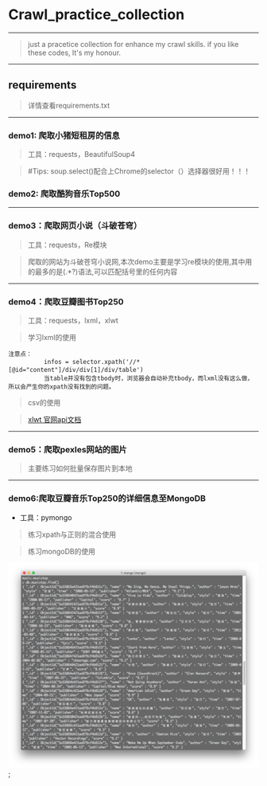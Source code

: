 # Crawl_practice_collection
---
> just a pracetice collection for enhance my crawl skills. 
> if you like these codes, lt's my honour.

---
## requirements
> 详情查看requirements.txt

---
### demo1: 爬取小猪短租房的信息
> 工具：requests，BeautifulSoup4

> #Tips: 
> soup.select()配合上Chrome的selector（）选择器很好用！！！
### demo2: 爬取酷狗音乐Top500

---
### demo3：爬取网页小说（斗破苍穹）

> 工具：requests，Re模块
 
> 爬取的网站为斗破苍穹小说网,本次demo主要是学习re模块的使用,其中用的最多的是(.*?)语法,可以匹配括号里的任何内容

---
### demo4：爬取豆瓣图书Top250
> 工具：requests，lxml，xlwt

> 学习lxml的使用
```
注意点：
          infos = selector.xpath('//*[@id="content"]/div/div[1]/div/table')
          当table并没有包含tbody时，浏览器会自动补充tbody，而lxml没有这么做，所以会产生你的xpath没有找到的问题。
```
> csv的使用

> [xlwt 官网api文档](https://xlwt.readthedocs.io/en/latest/api.html)

---
### demo5：爬取pexles网站的图片

> 主要练习如何批量保存图片到本地

---
### demo6:爬取豆瓣音乐Top250的详细信息至MongoDB
- 工具：pymongo
> 练习xpath与正则的混合使用

> 练习mongoDB的使用

![mongoDB截图](https://github.com/Metatronxl/Crawl_practice_collection/blob/master/src_img/douban_music_top250.png);

